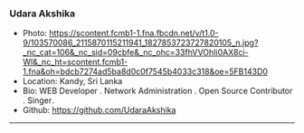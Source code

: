 ### Udara Akshika
- Photo: https://scontent.fcmb1-1.fna.fbcdn.net/v/t1.0-9/103570086_2115870115211941_1827853723727820105_n.jpg?_nc_cat=106&_nc_sid=09cbfe&_nc_ohc=33fhVVOhIi0AX8ci-Wl&_nc_ht=scontent.fcmb1-1.fna&oh=bdcb7274ad5ba8d0c0f7545b4033c318&oe=5FB143D0
- Location: Kandy, Sri Lanka
- Bio: WEB Developer . Network Administration . Open Source Contributor . Singer .
- Github: https://github.com/UdaraAkshika
***
